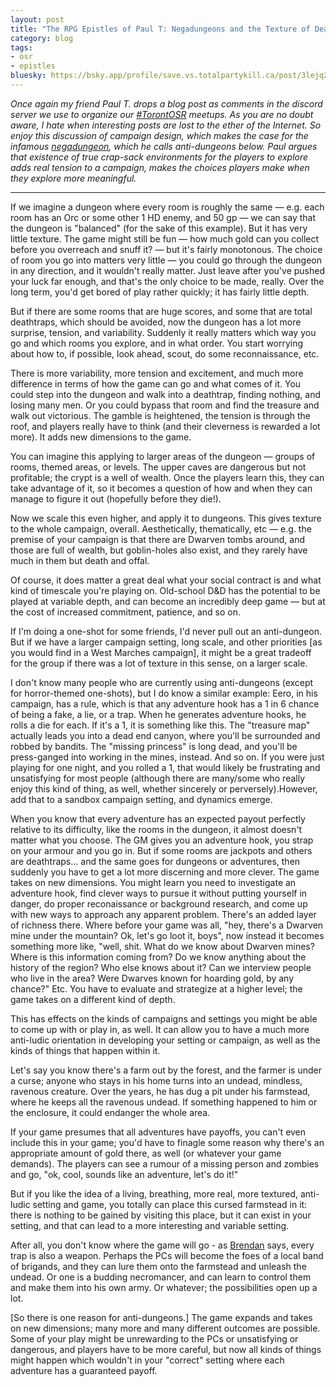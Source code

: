 ```yaml
---
layout: post
title: "The RPG Epistles of Paul T: Negadungeons and the Texture of Death"
category: blog
tags:
- osr
- epistles
bluesky: https://bsky.app/profile/save.vs.totalpartykill.ca/post/3lejq2lq7zs2t
---
```


_Once again my friend Paul T. drops a blog post as comments in the discord server we use to organize our [#TorontOSR][] meetups. As you are no doubt aware, I hate when interesting posts are lost to the ether of the Internet. So enjoy this discussion of campaign design, which makes the case for the infamous [negadungeon][], which he calls anti-dungeons below. Paul argues that existence of true crap-sack environments for the players to explore adds real tension to a campaign, makes the choices players make when they explore more meaningful._

---

If we imagine a dungeon where every room is roughly the same — e.g. each room has an Orc or some other 1 HD enemy, and 50 gp — we can say that the dungeon is "balanced" (for the sake of this example). But it has very little texture. The game might still be fun — how much gold can you collect before you overreach and snuff it? — but it's fairly monotonous. The choice of room you go into matters very little — you could go through the dungeon in any direction, and it wouldn't really matter. Just leave after you've pushed your luck far enough, and that's the only choice to be made, really. Over the long term, you'd get bored of play rather quickly; it has fairly little depth.

But if there are some rooms that are huge scores, and some that are total deathtraps, which should be avoided, now the dungeon has a lot more surprise, tension, and variability. Suddenly it really matters which way you go and which rooms you explore, and in what order. You start worrying about how to, if possible, look ahead, scout, do some reconnaissance, etc.

There is more variability, more tension and excitement, and much more difference in terms of how the game can go and what comes of it. You could step into the dungeon and walk into a deathtrap, finding nothing, and losing many men. Or you could bypass that room and find the treasure and walk out victorious. The gamble is heightened, the tension is through the roof, and players really have to think (and their cleverness is rewarded a lot more). It adds new dimensions to the game.

You can imagine this applying to larger areas of the dungeon — groups of rooms, themed areas, or levels. The upper caves are dangerous but not profitable; the crypt is a well of wealth. Once the players learn this, they can take advantage of it, so it becomes a question of how and when they can manage to figure it out (hopefully before they die!). 

Now we scale this even higher, and apply it to dungeons. This gives texture to the whole campaign, overall. Aesthetically, thematically, etc — e.g. the premise of your campaign is that there are Dwarven tombs around, and those are full of wealth, but goblin-holes also exist, and they rarely have much in them but death and offal.

Of course, it does matter a great deal what your social contract is and what kind of timescale you're playing on. Old-school D&D has the potential to be played at variable depth, and can become an incredibly deep game — but at the cost of increased commitment, patience, and so on.

If I'm doing a one-shot for some friends, I'd never pull out an anti-dungeon. But if we have a larger campaign setting, long scale, and other priorities [as you would find in a West Marches campaign], it might be a great tradeoff for the group if there was a lot of texture in this sense, on a larger scale.

I don't know many people who are currently using anti-dungeons (except for horror-themed one-shots), but I do know a similar example: Eero, in his campaign, has a rule, which is that any adventure hook has a 1 in 6 chance of being a fake, a lie, or a trap. When he generates adventure hooks, he rolls a die for each. If it's a 1, it is something like this. The "treasure map" actually leads you into a dead end canyon, where you'll be surrounded and robbed by bandits. The "missing princess" is long dead, and you'll be press-ganged into working in the mines, instead. And so on. If you were just playing for one night, and you rolled a 1, that would likely be frustrating and unsatisfying for most people (although there are many/some who really enjoy this kind of thing, as well, whether sincerely or perversely).However, add that to a sandbox campaign setting, and dynamics emerge.

When you know that every adventure has an expected payout perfectly relative to its difficulty, like the rooms in the dungeon, it almost doesn't matter what you choose. The GM gives you an adventure hook, you strap on your armour and you go in. But if some rooms are jackpots and others are deathtraps... and the same goes for dungeons or adventures, then suddenly you have to get a lot more discerning and more clever. The game takes on new dimensions. You might learn you need to investigate an adventure hook, find clever ways to pursue it without putting yourself in danger, do proper reconaissance or background research, and come up with new ways to approach any apparent problem. There's an added layer of richness there. Where before your game was all, "hey, there's a Dwarven mine under the mountain? Ok, let's go loot it, boys", now instead it becomes something more like, "well, shit. What do we know about Dwarven mines? Where is this information coming from? Do we know anything about the history of the region? Who else knows about it? Can we interview people who live in the area? Were Dwarves known for hoarding gold, by any chance?" Etc. You have to evaluate and strategize at a higher level; the game takes on a different kind of depth. 

This has effects on the kinds of campaigns and settings you might be able to come up with or play in, as well. It can allow you to have a much more anti-ludic orientation in developing your setting or campaign, as well as the kinds of things that happen within it. 

Let's say you know there's a farm out by the forest, and the farmer is under a curse; anyone who stays in his home turns into an undead, mindless, ravenous creature. Over the years, he has dug a pit under his farmstead, where he keeps all the ravenous undead. If something happened to him or the enclosure, it could endanger the whole area. 

If your game presumes that all adventures have payoffs, you can't even include this in your game; you'd have to finagle some reason why there's an appropriate amount of gold there, as well (or whatever your game demands). The players can see a rumour of a missing person and zombies and go, "ok, cool, sounds like an adventure, let's do it!" 

But if you like the idea of a living, breathing, more real, more textured, anti-ludic setting and game, you totally can place this cursed farmstead in it: there is nothing to be gained by visiting this place, but it can exist in your setting, and that can lead to a more interesting and variable setting. 

After all, you don't know where the game will go - as [Brendan][] says, every trap is also a weapon. Perhaps the PCs will become the foes of a local band of brigands, and they can lure them onto the farmstead and unleash the undead. Or one is a budding necromancer, and can learn to control them and make them into his own army. Or whatever; the possibilities open up a lot.

[So there is one reason for anti-dungeons.] The game expands and takes on new dimensions; many more and many different outcomes are possible. Some of your play might be unrewarding to the PCs or unsatisfying or dangerous, and players have to be more careful, but now all kinds of things might happen which wouldn't in your "correct" setting where each adventure has a guaranteed payoff.

[#torontOSR]: https://twitter.com/search?q=%23torontOSR%20from%3ASaveVsTPK&src=typd&f=live
[brendan]: https://www.necropraxis.com/
[negadungeon]: http://rottenpulp.blogspot.com/2013/03/negadungeon.html